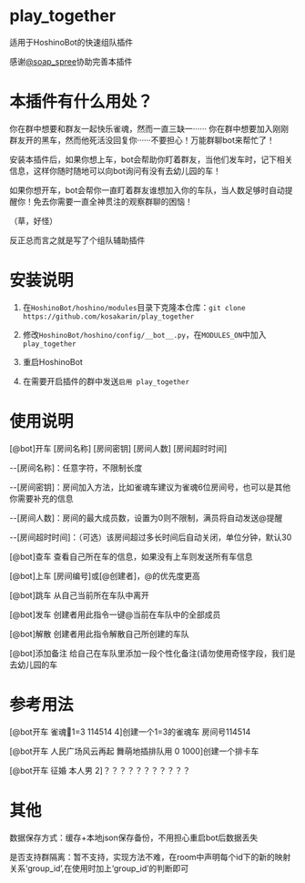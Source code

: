 # play_together
适用于HoshinoBot的快速组队插件

感谢[@soap_spree](https://github.com/soapspree)协助完善本插件

# 本插件有什么用处？

你在群中想要和群友一起快乐雀魂，然而一直三缺一······ 你在群中想要加入刚刚群友开的黑车，然而他死活没回复你······不要担心！万能群聊bot来帮忙了！

安装本插件后，如果你想上车，bot会帮助你盯着群友，当他们发车时，记下相关信息，这样你随时随地可以向bot询问有没有去幼儿园的车！

如果你想开车，bot会帮你一直盯着群友谁想加入你的车队，当人数足够时自动提醒你！免去你需要一直全神贯注的观察群聊的困恼！

（草，好怪）

反正总而言之就是写了个组队辅助插件

# 安装说明

1. 在`HoshinoBot/hoshino/modules`目录下克隆本仓库：`git clone https://github.com/kosakarin/play_together`

2. 修改`HoshinoBot/hoshino/config/__bot__.py`，在`MODULES_ON`中加入`play_together`

3. 重启HoshinoBot

4. 在需要开启插件的群中发送`启用 play_together`

# 使用说明

[@bot]开车 [房间名称] [房间密钥] [房间人数] [房间超时时间]

--[房间名称]：任意字符，不限制长度

--[房间密钥]：房间加入方法，比如雀魂车建议为雀魂6位房间号，也可以是其他你需要补充的信息

--[房间人数]：房间的最大成员数，设置为0则不限制，满员将自动发送@提醒

--[房间超时时间]：（可选）该房间超过多长时间后自动关闭，单位分钟，默认30

[@bot]查车 查看自己所在车的信息，如果没有上车则发送所有车信息

[@bot]上车 [房间编号]或[@创建者]，@的优先度更高

[@bot]跳车 从自己当前所在车队中离开

[@bot]发车 创建者用此指令一键@当前在车队中的全部成员

[@bot]解散 创建者用此指令解散自己所创建的车队

[@bot]添加备注 给自己在车队里添加一段个性化备注(请勿使用奇怪字段，我们是去幼儿园的车

# 参考用法

[@bot开车 雀魂🤺1=3 114514 4]创建一个1=3的雀魂车 房间号114514

[@bot开车 人民广场风云再起 舞萌地插排队用 0 1000]创建一个排卡车

[@bot开车 征婚 本人男 2]？？？？？？？？？？？

# 其他

数据保存方式：缓存+本地json保存备份，不用担心重启bot后数据丢失

是否支持群隔离：暂不支持，实现方法不难，在room中声明每个id下的新的映射关系‘group_id’,在使用时加上‘group_id’的判断即可
